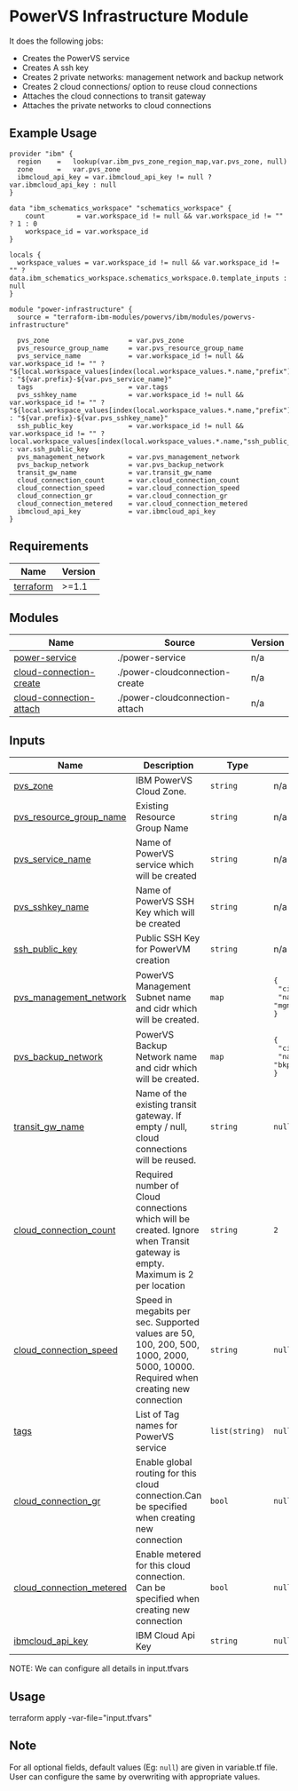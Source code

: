 # PowerVS Infrastructure Module

It does the following jobs:
- Creates the PowerVS service 
- Creates A ssh key
- Creates 2 private networks: management network and backup network
- Creates 2 cloud connections/ option to reuse cloud connections
- Attaches the cloud connections to transit gateway 
- Attaches the private networks to cloud connections

## Example Usage
```
provider "ibm" {
  region    =   lookup(var.ibm_pvs_zone_region_map,var.pvs_zone, null)
  zone      =   var.pvs_zone
  ibmcloud_api_key = var.ibmcloud_api_key != null ? var.ibmcloud_api_key : null
}

data "ibm_schematics_workspace" "schematics_workspace" {
    count        = var.workspace_id != null && var.workspace_id != "" ? 1 : 0 
    workspace_id = var.workspace_id
}

locals {
  workspace_values = var.workspace_id != null && var.workspace_id != "" ? data.ibm_schematics_workspace.schematics_workspace.0.template_inputs : null
}

module "power-infrastructure" {
  source = "terraform-ibm-modules/powervs/ibm/modules/powervs-infrastructure"

  pvs_zone                    = var.pvs_zone
  pvs_resource_group_name     = var.pvs_resource_group_name
  pvs_service_name            = var.workspace_id != null && var.workspace_id != "" ? "${local.workspace_values[index(local.workspace_values.*.name,"prefix")].value}-${var.pvs_service_name}" : "${var.prefix}-${var.pvs_service_name}"
  tags                        = var.tags
  pvs_sshkey_name             = var.workspace_id != null && var.workspace_id != "" ? "${local.workspace_values[index(local.workspace_values.*.name,"prefix")].value}-${var.pvs_sshkey_name}" : "${var.prefix}-${var.pvs_sshkey_name}"
  ssh_public_key              = var.workspace_id != null && var.workspace_id != "" ? local.workspace_values[index(local.workspace_values.*.name,"ssh_public_key")].value : var.ssh_public_key
  pvs_management_network      = var.pvs_management_network
  pvs_backup_network          = var.pvs_backup_network
  transit_gw_name             = var.transit_gw_name
  cloud_connection_count      = var.cloud_connection_count
  cloud_connection_speed      = var.cloud_connection_speed
  cloud_connection_gr         = var.cloud_connection_gr
  cloud_connection_metered    = var.cloud_connection_metered
  ibmcloud_api_key            = var.ibmcloud_api_key
}
```


<!-- BEGINNING OF PRE-COMMIT-TERRAFORM DOCS HOOK -->

## Requirements

| Name | Version |
|------|---------|
| <a name="requirement_terraform"></a> [terraform](#requirement\_terraform) | >=1.1 |

## Modules

| Name | Source | Version |
|------|--------|---------|
| <a name="module_power-service"></a> [power-service](#module\_power-service) | ./power-service | n/a |
| <a name="module_cloud-connection-create"></a> [cloud-connection-create](#module\_cloud-connection-create) | ./power-cloudconnection-create | n/a |
| <a name="module_cloud-connection-attach"></a> [cloud-connection-attach](#module\_cloud-connection-attach) | ./power-cloudconnection-attach | n/a |

## Inputs

| Name | Description | Type | Default | Required |
|------|-------------|------|---------|:--------:|
| <a name="input_pvs_zone"></a> [pvs\_zone](#input\_pvs\_zone) | IBM PowerVS Cloud Zone. | `string` | n/a | yes |
| <a name="input_pvs_resource_group_name"></a> [pvs\_resource\_group\_name](#input\_pvs\_resource\_group\_name) | Existing Resource Group Name | `string` | n/a | yes |
| <a name="input_pvs_service_name"></a> [pvs\_service\_name](#input\_pvs\_service\_name) | Name of PowerVS service which will be created | `string` | n/a | yes |
| <a name="input_pvs_sshkey_name"></a> [pvs\_sshkey\_name](#input\_pvs\_sshkey\_name) | Name of PowerVS SSH Key which will be created | `string` | n/a | yes |
| <a name="input_ssh_public_key"></a> [ssh\_public\_key](#input\_ssh\_public\_key) | Public SSH Key for PowerVM creation | `string` | n/a | yes |
| <a name="input_pvs_management_network"></a> [pvs\_management\_network](#input\_pvs\_management\_network) | PowerVS Management Subnet name and cidr which will be created. | `map` | <pre>{<br>  "cidr": "10.51.0.0/24",<br>  "name": "mgmt_net"<br>}</pre> | no |
| <a name="input_pvs_backup_network"></a> [pvs\_backup\_network](#input\_pvs\_backup\_network) | PowerVS Backup Network name and cidr which will be created. | `map` | <pre>{<br>  "cidr": "10.52.0.0/24",<br>  "name": "bkp_net"<br>}</pre> | no |
| <a name="input_transit_gw_name"></a> [transit\_gw\_name](#input\_transit\_gw\_name) | Name of the existing transit gateway. If empty / null, cloud connections will be reused. | `string` | `null` | no |
| <a name="input_cloud_connection_count"></a> [cloud\_connection\_count](#input\_cloud\_connection\_count) | Required number of Cloud connections which will be created. Ignore when Transit gateway is empty. Maximum is 2 per location | `string` | `2` | no |
| <a name="input_cloud_connection_speed"></a> [cloud\_connection\_speed](#input\_cloud\_connection\_speed) | Speed in megabits per sec. Supported values are 50, 100, 200, 500, 1000, 2000, 5000, 10000. Required when creating new connection | `string` | `null` | no |
| <a name="input_tags"></a> [tags](#input\_tags) | List of Tag names for PowerVS service | `list(string)` | `null` | no |
| <a name="input_cloud_connection_gr"></a> [cloud\_connection\_gr](#input\_cloud\_connection\_gr) | Enable global routing for this cloud connection.Can be specified when creating new connection | `bool` | `null` | no |
| <a name="input_cloud_connection_metered"></a> [cloud\_connection\_metered](#input\_cloud\_connection\_metered) | Enable metered for this cloud connection. Can be specified when creating new connection | `bool` | `null` | no |
| <a name="input_ibmcloud_api_key"></a> [ibmcloud\_api\_key](#input\_ibmcloud\_api\_key) | IBM Cloud Api Key | `string` | `null` | no |

<!-- END OF PRE-COMMIT-TERRAFORM DOCS HOOK -->

NOTE: We can configure all details in input.tfvars

## Usage

terraform apply -var-file="input.tfvars"

## Note

For all optional fields, default values (Eg: `null`) are given in variable.tf file. User can configure the same by overwriting with appropriate values.